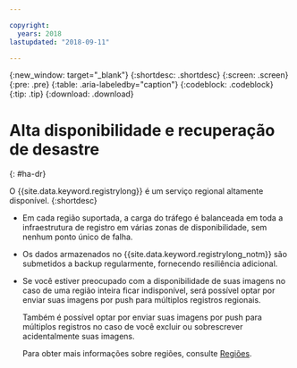 ```yaml
---

copyright:
  years: 2018
lastupdated: "2018-09-11"

---
```


{:new_window: target="_blank"}
{:shortdesc: .shortdesc}
{:screen: .screen}
{:pre: .pre}
{:table: .aria-labeledby="caption"}
{:codeblock: .codeblock}
{:tip: .tip}
{:download: .download}



# Alta disponibilidade e recuperação de desastre
{: #ha-dr}

O {{site.data.keyword.registrylong}} é um serviço regional altamente disponível.
{:shortdesc}

* Em cada região suportada, a carga do tráfego é balanceada em toda a infraestrutura de registro em várias zonas de disponibilidade, sem nenhum ponto único de falha.

* Os dados armazenados no {{site.data.keyword.registrylong_notm}} são submetidos a backup regularmente, fornecendo resiliência adicional.

* Se você estiver preocupado com a disponibilidade de suas imagens no caso de uma região inteira ficar indisponível, será possível optar por enviar suas imagens por push para múltiplos registros regionais. 
  
  Também é possível optar por enviar suas imagens por push para múltiplos registros no caso de você excluir ou sobrescrever acidentalmente suas imagens.

  Para obter mais informações sobre regiões, consulte [Regiões](/docs/services/Registry/registry_overview.html#registry_regions).
